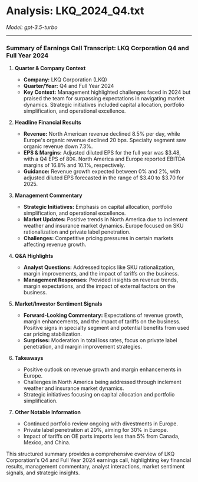 # Analysis: LKQ_2024_Q4.txt

*Model: gpt-3.5-turbo*

---

### Summary of Earnings Call Transcript: LKQ Corporation Q4 and Full Year 2024

1. **Quarter & Company Context**
   - **Company:** LKQ Corporation (LKQ)
   - **Quarter/Year:** Q4 and Full Year 2024
   - **Key Context:** Management highlighted challenges faced in 2024 but praised the team for surpassing expectations in navigating market dynamics. Strategic initiatives included capital allocation, portfolio simplification, and operational excellence.

2. **Headline Financial Results**
   - **Revenue:** North American revenue declined 8.5% per day, while Europe's organic revenue declined 20 bps. Specialty segment saw organic revenue down 7.3%.
   - **EPS & Margins:** Adjusted diluted EPS for the full year was $3.48, with a Q4 EPS of 80¢. North America and Europe reported EBITDA margins of 16.8% and 10.1%, respectively.
   - **Guidance:** Revenue growth expected between 0% and 2%, with adjusted diluted EPS forecasted in the range of $3.40 to $3.70 for 2025.

3. **Management Commentary**
   - **Strategic Initiatives:** Emphasis on capital allocation, portfolio simplification, and operational excellence.
   - **Market Updates:** Positive trends in North America due to inclement weather and insurance market dynamics. Europe focused on SKU rationalization and private label penetration.
   - **Challenges:** Competitive pricing pressures in certain markets affecting revenue growth.

4. **Q&A Highlights**
   - **Analyst Questions:** Addressed topics like SKU rationalization, margin improvements, and the impact of tariffs on the business.
   - **Management Responses:** Provided insights on revenue trends, margin expectations, and the impact of external factors on the business.

5. **Market/Investor Sentiment Signals**
   - **Forward-Looking Commentary:** Expectations of revenue growth, margin enhancements, and the impact of tariffs on the business. Positive signs in specialty segment and potential benefits from used car pricing stabilization.
   - **Surprises:** Moderation in total loss rates, focus on private label penetration, and margin improvement strategies.

6. **Takeaways**
   - Positive outlook on revenue growth and margin enhancements in Europe.
   - Challenges in North America being addressed through inclement weather and insurance market dynamics.
   - Strategic initiatives focusing on capital allocation and portfolio simplification.

7. **Other Notable Information**
   - Continued portfolio review ongoing with divestments in Europe.
   - Private label penetration at 20%, aiming for 30% in Europe.
   - Impact of tariffs on OE parts imports less than 5% from Canada, Mexico, and China.

This structured summary provides a comprehensive overview of LKQ Corporation's Q4 and Full Year 2024 earnings call, highlighting key financial results, management commentary, analyst interactions, market sentiment signals, and strategic insights.